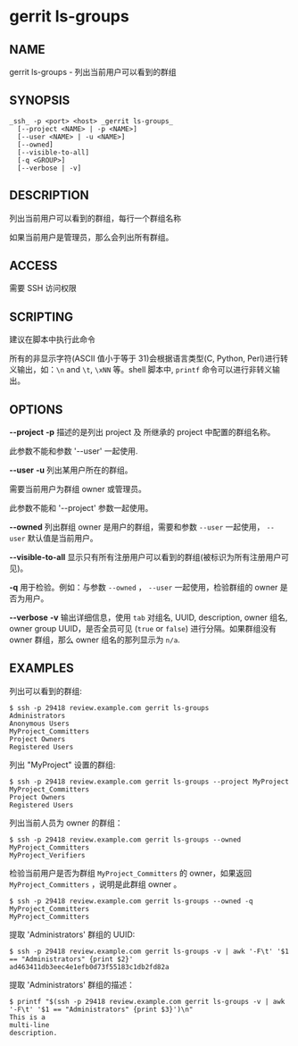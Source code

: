 # gerrit ls-groups

## NAME
gerrit ls-groups - 列出当前用户可以看到的群组

## SYNOPSIS
```
_ssh_ -p <port> <host> _gerrit ls-groups_
  [--project <NAME> | -p <NAME>]
  [--user <NAME> | -u <NAME>]
  [--owned]
  [--visible-to-all]
  [-q <GROUP>]
  [--verbose | -v]
```

## DESCRIPTION
列出当前用户可以看到的群组，每行一个群组名称

如果当前用户是管理员，那么会列出所有群组。

## ACCESS
需要 SSH 访问权限

## SCRIPTING
建议在脚本中执行此命令

所有的非显示字符(ASCII 值小于等于 31)会根据语言类型(C, Python, Perl)进行转义输出，如：`\n` and `\t`, `\xNN` 等。shell 脚本中, `printf` 命令可以进行非转义输出。

## OPTIONS
**--project**
**-p**
	描述的是列出 project 及 所继承的 project 中配置的群组名称。

 此参数不能和参数 '--user' 一起使用.

**--user**
**-u**
	列出某用户所在的群组。

  需要当前用户为群组 owner 或管理员。

  此参数不能和 '--project' 参数一起使用。

**--owned**
	列出群组 owner 是用户的群组，需要和参数 `--user` 一起使用， `--user` 默认值是当前用户。

**--visible-to-all**
	显示只有所有注册用户可以看到的群组(被标识为所有注册用户可见)。

**-q**
	用于检验。例如：与参数 `--owned` ， `--user` 一起使用，检验群组的 owner 是否为用户。

**--verbose**
**-v**
	输出详细信息，使用 `tab` 对组名, UUID, description, owner 组名, owner group UUID，是否全员可见 (`true` or `false`) 进行分隔。如果群组没有 owner 群组，那么 owner 组名的那列显示为 `n/a`.

## EXAMPLES

列出可以看到的群组:
```
$ ssh -p 29418 review.example.com gerrit ls-groups
Administrators
Anonymous Users
MyProject_Committers
Project Owners
Registered Users
```

列出 "MyProject" 设置的群组:
```
$ ssh -p 29418 review.example.com gerrit ls-groups --project MyProject
MyProject_Committers
Project Owners
Registered Users
```

列出当前人员为 owner 的群组：
```
$ ssh -p 29418 review.example.com gerrit ls-groups --owned
MyProject_Committers
MyProject_Verifiers
```

检验当前用户是否为群组 `MyProject_Committers` 的 owner，如果返回 `MyProject_Committers` ，说明是此群组 owner 。
```
$ ssh -p 29418 review.example.com gerrit ls-groups --owned -q MyProject_Committers
MyProject_Committers
```

提取 'Administrators' 群组的 UUID:

```
$ ssh -p 29418 review.example.com gerrit ls-groups -v | awk '-F\t' '$1 == "Administrators" {print $2}'
ad463411db3eec4e1efb0d73f55183c1db2fd82a
```

提取 'Administrators' 群组的描述：

```
$ printf "$(ssh -p 29418 review.example.com gerrit ls-groups -v | awk '-F\t' '$1 == "Administrators" {print $3}')\n"
This is a
multi-line
description.
```

